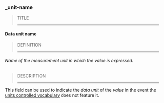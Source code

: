 ### _unit-name



> TITLE
> 
> ------

#### Data unit name



> DEFINITION
> 
> ------

###### Name of the measurement unit in which the value is expressed.



> DESCRIPTION
> 
> ------

This field can be used to indicate the *data unit* of the *value* in the event the [units controlled vocabulary](_unit.md) does not feature it.